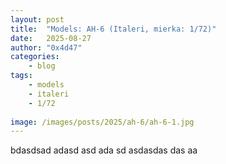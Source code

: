 ```yaml
---
layout: post
title:	"Models: AH-6 (Italeri, mierka: 1/72)"
date:	2025-08-27 
author: "0x4d47"
categories:
    - blog
tags:
    - models
    - italeri
    - 1/72
   
image: /images/posts/2025/ah-6/ah-6-1.jpg
---
```



bdasdsad adasd asd ada sd asdasdas das aa
